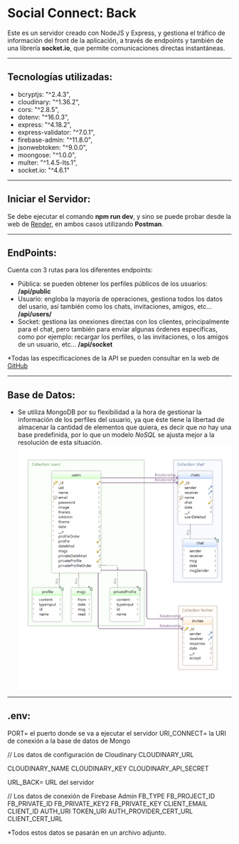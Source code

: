 # Social Connect: Back

Este es un servidor creado con NodeJS y Express, y gestiona el tráfico de información del front de la aplicación, a través de endpoints y también de una librería **socket.io**, que permite comunicaciones directas instantáneas.

---
## **Tecnologías utilizadas:**
- bcryptjs: "^2.4.3",
- cloudinary: "^1.36.2",
- cors: "^2.8.5",
- dotenv: "^16.0.3",
- express: "^4.18.2",
- express-validator: "^7.0.1",
- firebase-admin: "^11.8.0",
- jsonwebtoken: "^9.0.0",
- moongose: "^1.0.0",
- multer: "^1.4.5-lts.1",
- socket.io: "^4.6.1"

---
## Iniciar el Servidor:
Se debe ejecutar el comando **npm run dev**, y sino se puede probar desde la web de [Render](https://social-back-qqn5.onrender.com), en ambos casos utilizando **Postman**.

---
## EndPoints:

Cuenta con 3 rutas para los diferentes endpoints:
* Pública: se pueden obtener los perfiles públicos de los usuarios: **/api/public**
* Usuario: engloba la mayoría de operaciones, gestiona todos los datos del usario, así también como los chats, invitaciones, amigos, etc... **/api/users/**
* Socket: gestiona las onexiones directas con los clientes, principalmente para el chat, pero también para enviar algunas órdenes específicas, como por ejemplo: recargar los perfiles, o las invitaciones, o los amigos de un usuario, etc... **/api/socket**

*Todas las especificaciones de la API se pueden consultar en la web de [GitHub](https://pablo2637.github.io/Social_Back/)

---
## Base de Datos:
* Se utiliza MongoDB por su flexibilidad a la hora de gestionar la información de los perfiles del usuario, ya que éste tiene la libertad de almacenar la cantidad de elementos que quiera, es decir que *no* hay una base predefinida, por lo que un modelo *NoSQL* se ajusta mejor a la resolución de esta situación.
![Esquema](MongoDB.png)


---
## .env:
PORT= el puerto donde se va a ejecutar el servidor
URI_CONNECT= la URI de conexión a la base de datos de Mongo

// Los datos de configuración de Cloudinary
CLOUDINARY_URL

CLOUDINARY_NAME
CLOUDINARY_KEY
CLOUDINARY_API_SECRET

URL_BACK= URL del servidor

// Los datos de conexión de Firebase Admin
FB_TYPE
FB_PROJECT_ID
FB_PRIVATE_ID
FB_PRIVATE_KEY2
FB_PRIVATE_KEY
CLIENT_EMAIL
CLIENT_ID
AUTH_URI
TOKEN_URI
AUTH_PROVIDER_CERT_URL
CLIENT_CERT_URL

*Todos estos datos se pasarán en un archivo adjunto.